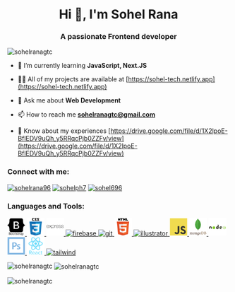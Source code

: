 <h1 align="center">Hi 👋, I'm Sohel Rana</h1>
<h3 align="center">A passionate Frontend developer</h3>

<p align="left"> <img src="https://komarev.com/ghpvc/?username=sohelranagtc&label=Profile%20views&color=0e75b6&style=flat" alt="sohelranagtc" /> </p>

- 🌱 I’m currently learning **JavaScript, Next.JS**

- 👨‍💻 All of my projects are available at [https://sohel-tech.netlify.app](https://sohel-tech.netlify.app)

- 💬 Ask me about **Web Development**

- 📫 How to reach me **sohelranagtc@gmail.com**

- 📄 Know about my experiences [https://drive.google.com/file/d/1X2lpoE-BflEDV9uQh_y5RRqcPjb0ZZFv/view](https://drive.google.com/file/d/1X2lpoE-BflEDV9uQh_y5RRqcPjb0ZZFv/view)

<h3 align="left">Connect with me:</h3>
<p align="left">
<a href="https://linkedin.com/in/sohelrana96" target="blank"><img align="center" src="https://raw.githubusercontent.com/rahuldkjain/github-profile-readme-generator/master/src/images/icons/Social/linked-in-alt.svg" alt="sohelrana96" height="30" width="40" /></a>
<a href="https://fb.com/sohelph7" target="blank"><img align="center" src="https://raw.githubusercontent.com/rahuldkjain/github-profile-readme-generator/master/src/images/icons/Social/facebook.svg" alt="sohelph7" height="30" width="40" /></a>
<a href="https://discord.gg/sohel696" target="blank"><img align="center" src="https://raw.githubusercontent.com/rahuldkjain/github-profile-readme-generator/master/src/images/icons/Social/discord.svg" alt="sohel696" height="30" width="40" /></a>
</p>

<h3 align="left">Languages and Tools:</h3>
<p align="left"> <a href="https://getbootstrap.com" target="_blank" rel="noreferrer"> <img src="https://raw.githubusercontent.com/devicons/devicon/master/icons/bootstrap/bootstrap-plain-wordmark.svg" alt="bootstrap" width="40" height="40"/> </a> <a href="https://www.w3schools.com/css/" target="_blank" rel="noreferrer"> <img src="https://raw.githubusercontent.com/devicons/devicon/master/icons/css3/css3-original-wordmark.svg" alt="css3" width="40" height="40"/> </a> <a href="https://expressjs.com" target="_blank" rel="noreferrer"> <img src="https://raw.githubusercontent.com/devicons/devicon/master/icons/express/express-original-wordmark.svg" alt="express" width="40" height="40"/> </a> <a href="https://firebase.google.com/" target="_blank" rel="noreferrer"> <img src="https://www.vectorlogo.zone/logos/firebase/firebase-icon.svg" alt="firebase" width="40" height="40"/> </a> <a href="https://git-scm.com/" target="_blank" rel="noreferrer"> <img src="https://www.vectorlogo.zone/logos/git-scm/git-scm-icon.svg" alt="git" width="40" height="40"/> </a> <a href="https://www.w3.org/html/" target="_blank" rel="noreferrer"> <img src="https://raw.githubusercontent.com/devicons/devicon/master/icons/html5/html5-original-wordmark.svg" alt="html5" width="40" height="40"/> </a> <a href="https://www.adobe.com/in/products/illustrator.html" target="_blank" rel="noreferrer"> <img src="https://www.vectorlogo.zone/logos/adobe_illustrator/adobe_illustrator-icon.svg" alt="illustrator" width="40" height="40"/> </a> <a href="https://developer.mozilla.org/en-US/docs/Web/JavaScript" target="_blank" rel="noreferrer"> <img src="https://raw.githubusercontent.com/devicons/devicon/master/icons/javascript/javascript-original.svg" alt="javascript" width="40" height="40"/> </a> <a href="https://www.mongodb.com/" target="_blank" rel="noreferrer"> <img src="https://raw.githubusercontent.com/devicons/devicon/master/icons/mongodb/mongodb-original-wordmark.svg" alt="mongodb" width="40" height="40"/> </a> <a href="https://nodejs.org" target="_blank" rel="noreferrer"> <img src="https://raw.githubusercontent.com/devicons/devicon/master/icons/nodejs/nodejs-original-wordmark.svg" alt="nodejs" width="40" height="40"/> </a> <a href="https://www.photoshop.com/en" target="_blank" rel="noreferrer"> <img src="https://raw.githubusercontent.com/devicons/devicon/master/icons/photoshop/photoshop-line.svg" alt="photoshop" width="40" height="40"/> </a> <a href="https://reactjs.org/" target="_blank" rel="noreferrer"> <img src="https://raw.githubusercontent.com/devicons/devicon/master/icons/react/react-original-wordmark.svg" alt="react" width="40" height="40"/> </a> <a href="https://tailwindcss.com/" target="_blank" rel="noreferrer"> <img src="https://www.vectorlogo.zone/logos/tailwindcss/tailwindcss-icon.svg" alt="tailwind" width="40" height="40"/> </a> </p>

<p><img align="left" src="https://github-readme-stats.vercel.app/api/top-langs?username=sohelranagtc&show_icons=true&locale=en&layout=compact" alt="sohelranagtc" /></p>

<p>&nbsp;<img align="center" src="https://github-readme-stats.vercel.app/api?username=sohelranagtc&show_icons=true&locale=en" alt="sohelranagtc" /></p>

<p><img align="center" src="https://github-readme-streak-stats.herokuapp.com/?user=sohelranagtc&" alt="sohelranagtc" /></p>
